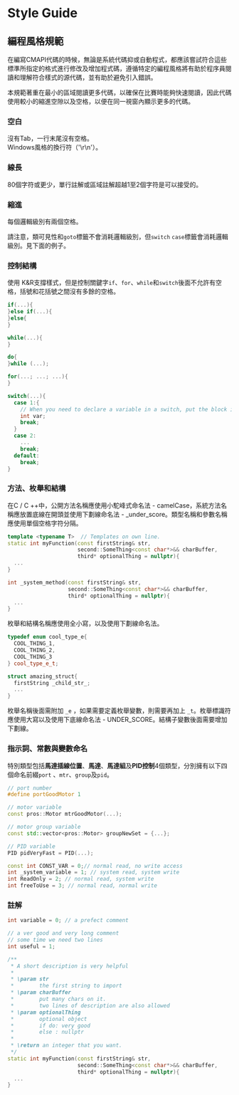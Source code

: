# Style Guide



## 編程風格規範

在編寫CMAPI代碼的時候，無論是系統代碼抑或自動程式，都應該嘗試符合這些標準所指定的格式進行修改及增加程式碼，遵循特定的編程風格將有助於程序員閱讀和理解符合樣式的源代碼，並有助於避免引入錯誤。

本規範著重在最小的區域閱讀更多代碼，以確保在比賽時能夠快速閱讀，因此代碼使用較小的縮進空隙以及空格，以便在同一視窗內顯示更多的代碼。

### 空白

沒有Tab，一行末尾沒有空格。  
Windows風格的換行符（'\r\n'）。

### 線長

80個字符或更少，單行註解或區域註解超越1至2個字符是可以接受的。

### 縮進

每個邏輯級別有兩個空格。

請注意，類可見性和`goto`標籤不會消耗邏輯級別，但`switch` `case`標籤會消耗邏輯級別。見下面的例子。

### 控制結構

使用 K&R支撐樣式，但是控制關鍵字`if`、`for`、`while`和`switch`後面不允許有空格，括號和花括號之間沒有多餘的空格。

```cpp
if(...){
}else if(...){
}else{
}

while(...){
}

do{
}while (...);

for(...; ...; ...){
}

switch(...){
  case 1:{
    // When you need to declare a variable in a switch, put the block in braces.
    int var;
    break;
  }
  case 2:
    ...
    break;
  default:
    break;
}
```

### 方法、枚舉和結構

在C / C ++中，公開方法名稱應使用小駝峰式命名法 - camelCase，系統方法名稱應放置底線在開頭並使用下劃線命名法 - \_under\_score。類型名稱和參數名稱應使用單個空格字符分隔。

```cpp
template <typename T>  // Templates on own line.
static int myFunction(const firstString& str,
                      second::SomeThing<const char*>&& charBuffer,
                      third* optionalThing = nullptr){
  ...
}

int _system_method(const firstString& str,
                   second::SomeThing<const char*>&& charBuffer,
                   third* optionalThing = nullptr){
  ...
}
```

枚舉和結構名稱應使用全小寫，以及使用下劃線命名法。

```cpp
typedef enum cool_type_e{
  COOL_THING_1,
  COOL_THING_2,
  COOL_THING_3
} cool_type_e_t;

struct amazing_struct{
  firstString _child_str_;
  ...
}
```

枚舉名稱後面需附加 `_e` ，如果需要定義枚舉變數，則需要再加上 `_t`。枚舉標識符應使用大寫以及使用下底線命名法 - UNDER\_SCORE。結構子變數後面需要增加下劃線。

### 指示詞、常數與變數命名

特別類型包括**馬達插線位置**、**馬達**、**馬達組**及**PID控制**4個類型，分別擁有以下四個命名前綴`port` 、`mtr`、`group`及`pid`。

```cpp
// port number
#define portGoodMotor 1

// motor variable
const pros::Motor mtrGoodMotor(...);

// motor group variable
const std::vector<pros::Motor> groupNewSet = {...};

// PID variable
PID pidVeryFast = PID(...);

const int CONST_VAR = 0;// normal read, no write access
int _system_variable = 1; // system read, system write
int ReadOnly = 2; // normal read, system write
int freeToUse = 3; // normal read, normal write
```



### 註解

```cpp
int variable = 0; // a prefect comment

// a ver good and very long comment
// some time we need two lines
int useful = 1;

/**
 * A short description is very helpful
 *
 * \param str
 *        the first string to import
 * \param charBuffer
 *        put many chars on it.
 *        two lines of description are also allowed
 * \param optionalThing
 *        optional object
 *        if do: very good
 *        else : nullptr
 * 
 * \return an integer that you want.
 */
static int myFunction(const firstString& str,
                      second::SomeThing<const char*>&& charBuffer,
                      third* optionalThing = nullptr){
  ...
}
```

